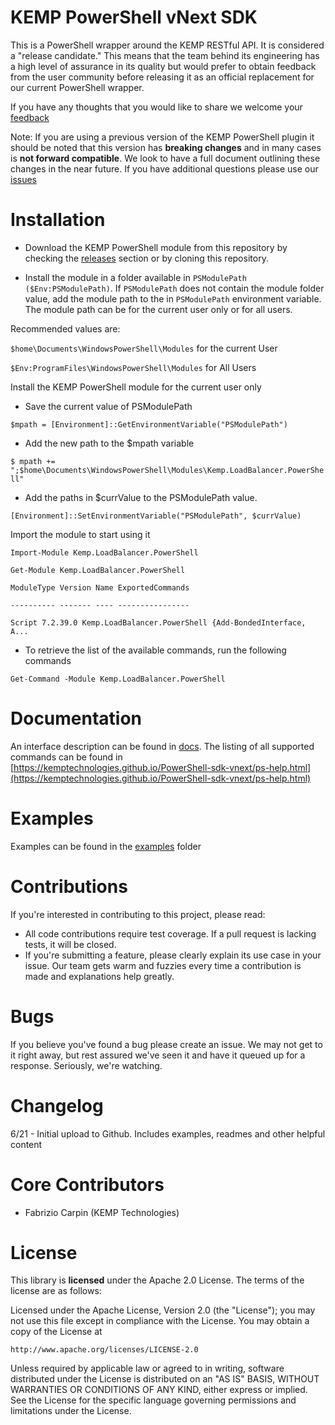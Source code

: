 KEMP PowerShell vNext SDK
====================
This is a PowerShell wrapper around the KEMP RESTful API. It is considered a "release candidate." This means that the team behind its engineering has a high level of assurance in its quality but would prefer to obtain feedback from the user community before releasing it as an official replacement for our current PowerShell wrapper.

If you have any thoughts that you would like to share we welcome your [feedback](https://github.com/KEMPtechnologies/PowerShell-sdk-vnext/issues)

Note: If you are using a previous version of the KEMP PowerShell plugin it should be noted that this version has __breaking changes__ and in many cases is __not forward compatible__. We look to have a full document outlining these changes in the near future. If you have additional questions please use our 
[issues](https://github.com/KEMPtechnologies/PowerShell-sdk-vnext/issues)

Installation 
============

* Download the KEMP PowerShell module from this repository by checking the [releases](https://github.com/KEMPtechnologies/PowerShell-sdk-vnext/releases) section or by cloning this repository.

* Install the module in a folder available in `PSModulePath` `($Env:PSModulePath)`. If `PSModulePath` does not contain the module folder value, add the module path to the in `PSModulePath` environment variable. The module path can be for the current user only or for all users. 

Recommended values are:

`$home\Documents\WindowsPowerShell\Modules` for the current User

`$Env:ProgramFiles\WindowsPowerShell\Modules` for All Users

Install the KEMP PowerShell module for the current user only

* Save the current value of PSModulePath

```$mpath = [Environment]::GetEnvironmentVariable("PSModulePath")```

* Add the new path to the $mpath variable

```$ mpath += ";$home\Documents\WindowsPowerShell\Modules\Kemp.LoadBalancer.PowerShell"```

* Add the paths in $currValue to the PSModulePath value.

```[Environment]::SetEnvironmentVariable("PSModulePath", $currValue)```

Import the module to start using it

```
Import-Module Kemp.LoadBalancer.PowerShell

Get-Module Kemp.LoadBalancer.PowerShell

ModuleType Version Name ExportedCommands

---------- ------- ---- ----------------

Script 7.2.39.0 Kemp.LoadBalancer.PowerShell {Add-BondedInterface, A...
```
* To retrieve the list of the available commands, run the following commands

```Get-Command -Module Kemp.LoadBalancer.PowerShell```

Documentation
=====
An interface description can be found in [docs](docs).
The listing of all supported commands can be found in [https://kemptechnologies.github.io/PowerShell-sdk-vnext/ps-help.html](https://kemptechnologies.github.io/PowerShell-sdk-vnext/ps-help.html) 


Examples
=====
Examples can be found in the [examples](examples) folder

Contributions
=============
If you're interested in contributing to this project, please read: 

* All code contributions require test coverage. If a pull request is lacking tests, it will be closed.
* If you're submitting a feature, please clearly explain its use case in your issue. Our team gets warm and fuzzies every time a contribution is made and explanations help greatly.

Bugs
=====
If you believe you've found a bug please create an issue. We may not get to it right away, but rest assured we've seen it and have it queued up for a response. Seriously, we're watching.

Changelog
=========
6/21 - Initial upload to Github. Includes examples, readmes and other helpful content

Core Contributors
============

* Fabrizio Carpin (KEMP Technologies)

License
=====
This library is __licensed__ under the Apache 2.0 License. The terms of the license are as follows: 

Licensed under the Apache License, Version 2.0 (the "License");
you may not use this file except in compliance with the License.
You may obtain a copy of the License at

    http://www.apache.org/licenses/LICENSE-2.0

Unless required by applicable law or agreed to in writing, software
distributed under the License is distributed on an "AS IS" BASIS,
WITHOUT WARRANTIES OR CONDITIONS OF ANY KIND, either express or implied.
See the License for the specific language governing permissions and
limitations under the License.

